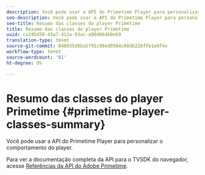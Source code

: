 ```yaml
---
description: Você pode usar a API do Primetime Player para personalizar o comportamento do player.
seo-description: Você pode usar a API do Primetime Player para personalizar o comportamento do player.
seo-title: Resumo das classes do player Primetime
title: Resumo das classes do player Primetime
uuid: ca245d58-43a7-412a-93ac-a90d664b0eb9
translation-type: tm+mt
source-git-commit: 040655d8ba5f91c98ed0584c08db226ffe1e0f4e
workflow-type: tm+mt
source-wordcount: '81'
ht-degree: 0%

---
```



# Resumo das classes do player Primetime {#primetime-player-classes-summary}

Você pode usar a API do Primetime Player para personalizar o comportamento do player.

Para ver a documentação completa da API para o TVSDK do navegador, acesse [Referências da API do Adobe Primetime](https://help.adobe.com/en_US/primetime/api/index.html#api-Adobe_Primetime_API_References).
